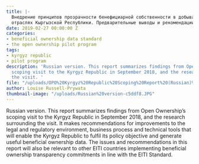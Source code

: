 ```yaml
---
title: |-
  Внедрение принципов прозрачности бенефициарной собственности в добывающих
  отраслях Кыргызской Республики. Предварительные выводы и рекомендации
date: 2019-02-27 00:00:00 Z
categories:
- beneficial ownership data standard
- the open ownership pilot program
tags:
- kyrgyz republic
- pilot program
description: 'Russian version. This report summarizes findings from Open Ownership’s
  scoping visit to the Kyrgyz Republic in September 2018, and the research surrounding
  the visit. '
file: "/uploads/OPO%20Kyrgyz%20Republic%20Scoping%20Report%20(Russian)%20Final.pdf"
author: Louise Russell-Prywata
thumbnail-image: "/uploads/Russian%20version-c5ddf8.JPG"
---
```


Russian version. This report summarizes findings from Open Ownership’s scoping visit to the Kyrgyz Republic in September 2018, and the research surrounding the visit. It makes recommendations for improvements to the legal and regulatory environment, business process and technical tools that will enable the Kyrgyz Republic to fulfil its policy objective and generate useful beneficial ownership data. The issues and recommendations in this report will also be relevant to other EITI countries implementing beneficial ownership transparency commitments in line with the EITI Standard.
